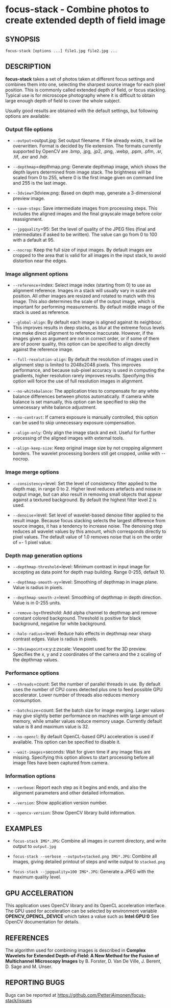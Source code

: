 focus-stack - Combine photos to create extended depth of field image
====================================================================

## SYNOPSIS

`focus-stack [options ...] file1.jpg file2.jpg ...`

## DESCRIPTION

**focus-stack** takes a set of photos taken at different focus settings and
combines them into one, selecting the sharpest source image for each
pixel position. This is commonly called extended depth of field, or
focus stacking. Typical use is for microscope photography where it is
difficult to obtain large enough depth of field to cover the whole
subject.

Usually good results are obtained with the default settings, but
following options are available:

### Output file options

  * `--output`=output.jpg:
    Set output filename. If file already exists, it will be overwritten.
    Format is decided by file extension. The formats currently supported
    by OpenCV are .bmp, .jpg, .jp2, .png, .webp, .ppm, .pfm, .sr, .tif,
    .exr and .hdr.

  * `--depthmap`=depthmap.png:
    Generate depthmap image, which shows the depth layers determined
    from image stack. The brightness will be scaled from 0 to 255,
    where 0 is the first image given on command line and 255 is the
    last image.

  * `--3dview`=3dview.png:
    Based on depth map, generate a 3-dimensional preview image.

  * `--save-steps`:
    Save intermediate images from processing steps. This includes the
    aligned images and the final grayscale image before color
    reassignment.

  * `--jpgquality`=95:
    Set the level of quality of the JPEG files (final and intermediates
    if asked to be written). The value can go from 0 to 100 with a
    default at 95.

  * `--nocrop`:
    Keep the full size of input images. By default images are cropped
    to the area that is valid for all images in the input stack, to
    avoid distortion near the edges.

### Image alignment options

  * `--reference`=index:
    Select image index (starting from 0) to use as alignment reference.
    Images in a stack will usually vary in scale and position. All other
    images are resized and rotated to match with this image. This also
    determines the scale of the output image, which is important for
    performing measurements. By default middle image of the stack is
    used as reference.

  * `--global-align`:
    By default each image is aligned against its neighbour. This
    improves results in deep stacks, as blur at the extreme focus levels
    can make direct alignment to reference inaccurate. However, if the
    images given as argument are not in correct order, or if some of
    them are of poorer quality, this option can be specified to align
    directly against the reference image.

  * `--full-resolution-align`:
    By default the resolution of images used in alignment step is
    limited to 2048x2048 pixels. This improves performance, and because
    sub-pixel accuracy is used in computing the gradients, higher
    resolution rarely improves results. Specifying this option will
    force the use of full resolution images in alignment.

  * `--no-whitebalance`:
    The application tries to compensate for any white balance
    differences between photos automatically. If camera white balance is
    set manually, this option can be specified to skip the unnecessary
    white balance adjustment.

  * `--no-contrast`:
    If camera exposure is manually controlled, this option can be used
    to skip unnecessary exposure compensation.

  * `--align-only`:
    Only align the image stack and exit. Useful for further processing
    of the aligned images with external tools.

  * `--align-keep-size`:
    Keep original image size by not cropping alignment borders. The
    wavelet processing borders still get cropped, unlike with --nocrop.

### Image merge options

* `--consistency`=level:
  Set the level of consistency filter applied to the depth map, in
  range 0 to 2. Higher level reduces artefacts and noise in output
  image, but can also result in removing small objects that appear
  against a textured background. By default the highest filter level 2
  is used.

* `--denoise`=level:
  Set level of wavelet-based denoise filter applied to the result
  image. Because focus stacking selects the largest difference from
  source images, it has a tendency to increase noise. The denoising
  step reduces all wavelet values by this amount, which corresponds
  directly to pixel values. The default value of 1.0 removes noise
  that is on the order of +- 1 pixel value.

### Depth map generation options
* `--depthmap-threshold`=level:
  Minimum contrast in input image for accepting as data point for
  depth map building. Range 0-255, default 10.

* `--depthmap-smooth-xy`=level:
  Smoothing of depthmap in image plane. Value is radius in pixels.

* `--depthmap-smooth-z`=level:
  Smoothing of depthmap in depth direction. Value is in 0-255 units.

* `--remove-bg`=threshold:
  Add alpha channel to depthmap and remove constant colored background.
  Threshold is positive for black background, negative for white background.

* `--halo-radius`=level:
  Reduce halo effects in depthmap near sharp contrast edges.
  Value is radius in pixels.

* `--3dviewpoint`=x:y:z:zscale:
  Viewpoint used for the 3D preview. Specifies the x, y and z coordinates
  of the camera and the z scaling of the depthmap values.

### Performance options

* `--threads`=count:
  Set the number of parallel threads in use. By default uses the
  number of CPU cores detected plus one to feed possible GPU
  accelerator. Lower number of threads also reduces memory
  consumption.

* `--batchsize`=count:
  Set the batch size for image merging. Larger values may give
  slightly better performance on machines with large amount of memory,
  while smaller values reduce memory usage.
  Currently default value is 8 and maximum value is 32.

* `--no-opencl`:
  By default OpenCL-based GPU acceleration is used if available. This
  option can be specified to disable it.

* `--wait-images`=seconds:
  Wait for given time if any image files are missing. Specifying this
  option allows to start processing before all image files have been
  captured from camera.

### Information options

* `--verbose`:
  Report each step as it begins and ends, and also the alignment
  parameters and other detailed information.

* `--version`:
  Show application version number.

* `--opencv-version`:
  Show OpenCV library build information.

## EXAMPLES

* `focus-stack IMG*.JPG`:
  Combine all images in current directory, and write output to `output.jpg`

* `focus-stack --verbose --output=stacked.png IMG*.JPG`:
  Combine all images, giving detailed printout of steps and write output
  to `stacked.png`

* `focus-stack --jpgquality=100 IMG*.JPG`:
  Generate a JPEG with the maximum quality level.

## GPU ACCELERATION

This application uses OpenCV library and its OpenCL acceleration
interface. The GPU used for acceleration can be selected by environment
variable **OPENCV\_OPENCL\_DEVICE** which takes a value such as
**Intel:GPU:0** See OpenCV documentation for details.

## REFERENCES

The algorithm used for combining images is described in **Complex
Wavelets for Extended Depth-of-Field: A New Method for the Fusion of
Multichannel Microscopy Images** by B. Forster, D. Van De Ville, J.
Berent, D. Sage and M. Unser.

## REPORTING BUGS

Bugs can be reported at
https://github.com/PetteriAimonen/focus-stack/issues
